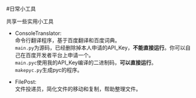 #日常小工具

共享一些实用小工具


-   ConsoleTranslator:  
    命令行翻译程序，基于百度翻译和百度词典。  
    `main.py`为源码，已经删除掉本人申请的API_Key，**不能直接运行**。你可以自己在百度开发者平台上申请一个。  
    `main.pyc`使用我的API_Key编译的二进制码，**可以直接运行**。  
    `makepyc.py`生成pyc的程序。  

-	FilePost:  
	文件投递员，简化文件的移动和复制，帮助整理文件。
	